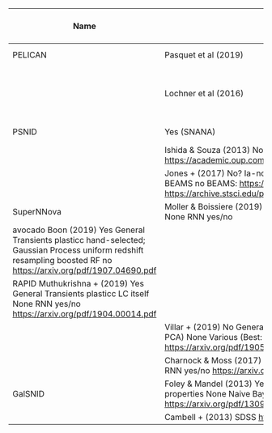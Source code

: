 |Name |	Author | Public? |	Goal |	Training Set |	Feature extraction |	Selection bias correction |	Classifier |	Redshft? |	Notes |	link |
| --- | ------ | ------- | ----- | ------------- | ------------------- | ---------------------------- | ---------- | ----------- | ------ | ---- |
| PELICAN	| Pasquet et al (2019) | No | Ia-nonIa |	SPCC/SDSS	| denoising autoencoder |	"Contrastive CNN" |	CNN |	yes/ no | | https://www.aanda.org/articles/aa/pdf/2019/07/aa34473-18.pdf |
| | Lochner et al (2016) | Ia, II, Ibc|SPCC|Various (Best: SALT2/wavelet)|None|Various (Best: boosted decision trees)|no | https://arxiv.org/pdf/1603.00882.pdf |
| PSNID	|Yes (SNANA)|Ia, II, Ibc|SDSS|None|None?|Template matching|no| | https://researchportal.port.ac.uk/portal/files/1299008/0004_637X_738_2_162.pdf |
| | Ishida & Souza (2013)	No	Ia-nonIa	SPCC	kernel PCA			no		https://academic.oup.com/mnras/article/430/1/509/985966 |
| | Jones + (2017)	No?	Ia-nonIa	PS1-MDS	SALT2	BEAMS	BEAMS	no	BEAMS: https://arxiv.org/abs/1111.5328	https://archive.stsci.edu/prepds/ps1cosmo/ |
|SuperNNova |Moller & Boissiere (2019)	Yes	General SN	SPCC	LC itself	None	RNN	yes/no		 |
|avocado	Boon (2019)	Yes	General Transients	plasticc	hand-selected; Gaussian Process	uniform redshift resampling	boosted RF	no		https://arxiv.org/pdf/1907.04690.pdf |
|RAPID	Muthukrishna + (2019)	Yes	General Transients	plasticc	LC itself	None	RNN	yes/no		https://arxiv.org/pdf/1904.00014.pdf |
| |	Villar + (2019)	No	General SN	PS1-MDS	Various (Best: PCA)	None	Various (Best: RF)	yes		https://arxiv.org/pdf/1905.07422.pdf |
| |	Charnock & Moss (2017)	No?	Ia, II, Ibc	SPCC	Lc itself	None	RNN	yes/no		https://arxiv.org/pdf/1606.07442.pdf |
|GalSNID |	Foley & Mandel (2013)	Yes	Ia-nonIa	LOSS, SDSS, PTF	host properties	None	Naive Bayes	yes		https://arxiv.org/pdf/1309.2630.pdf%C3%82%C2%A0 |
| | Cambell + (2013)			SDSS						https://arxiv.org/pdf/1211.4480.pdf |
